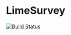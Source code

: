 # LimeSurvey

[![Build Status](https://github.com/p-gw/LimeSurvey.jl/actions/workflows/CI.yml/badge.svg?branch=main)](https://github.com/p-gw/LimeSurvey.jl/actions/workflows/CI.yml?query=branch%3Amain)
